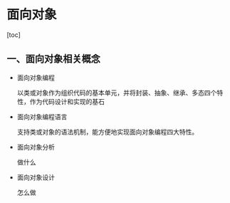 # 面向对象

[toc]

## 一、面向对象相关概念

- 面向对象编程

  以类或对象作为组织代码的基本单元，并将封装、抽象、继承、多态四个特性，作为代码设计和实现的基石

- 面向对象编程语言

  支持类或对象的语法机制，能方便地实现面向对象编程四大特性。

- 面向对象分析

  做什么

- 面向对象设计

  怎么做